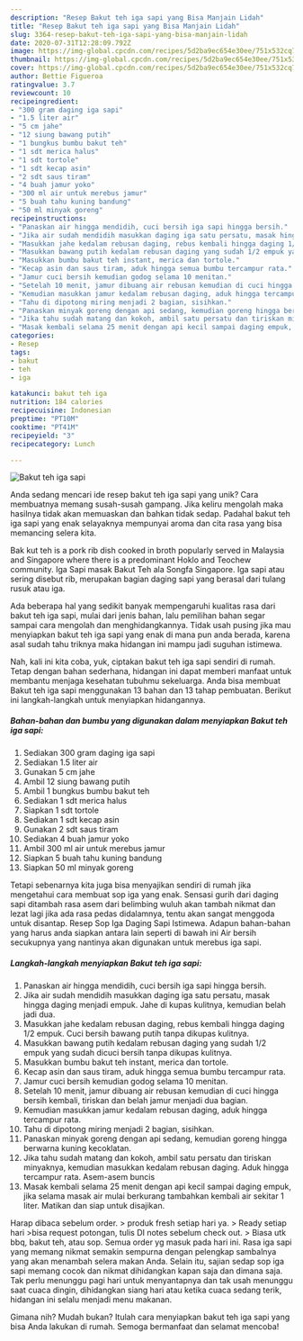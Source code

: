 ```yaml
---
description: "Resep Bakut teh iga sapi yang Bisa Manjain Lidah"
title: "Resep Bakut teh iga sapi yang Bisa Manjain Lidah"
slug: 3364-resep-bakut-teh-iga-sapi-yang-bisa-manjain-lidah
date: 2020-07-31T12:28:09.792Z
image: https://img-global.cpcdn.com/recipes/5d2ba9ec654e30ee/751x532cq70/bakut-teh-iga-sapi-foto-resep-utama.jpg
thumbnail: https://img-global.cpcdn.com/recipes/5d2ba9ec654e30ee/751x532cq70/bakut-teh-iga-sapi-foto-resep-utama.jpg
cover: https://img-global.cpcdn.com/recipes/5d2ba9ec654e30ee/751x532cq70/bakut-teh-iga-sapi-foto-resep-utama.jpg
author: Bettie Figueroa
ratingvalue: 3.7
reviewcount: 10
recipeingredient:
- "300 gram daging iga sapi"
- "1.5 liter air"
- "5 cm jahe"
- "12 siung bawang putih"
- "1 bungkus bumbu bakut teh"
- "1 sdt merica halus"
- "1 sdt tortole"
- "1 sdt kecap asin"
- "2 sdt saus tiram"
- "4 buah jamur yoko"
- "300 ml air untuk merebus jamur"
- "5 buah tahu kuning bandung"
- "50 ml minyak goreng"
recipeinstructions:
- "Panaskan air hingga mendidih, cuci bersih iga sapi hingga bersih."
- "Jika air sudah mendidih masukkan daging iga satu persatu, masak hingga daging menjadi empuk. Jahe di kupas kulitnya, kemudian belah jadi dua."
- "Masukkan jahe kedalam rebusan daging, rebus kembali hingga daging 1/2 empuk. Cuci bersih bawang putih tanpa dikupas kulitnya."
- "Masukkan bawang putih kedalam rebusan daging yang sudah 1/2 empuk yang sudah dicuci bersih tanpa dikupas kulitnya."
- "Masukkan bumbu bakut teh instant, merica dan tortole."
- "Kecap asin dan saus tiram, aduk hingga semua bumbu tercampur rata."
- "Jamur cuci bersih kemudian godog selama 10 menitan."
- "Setelah 10 menit, jamur dibuang air rebusan kemudian di cuci hingga bersih kembali, tiriskan dan belah jamur menjadi dua bagian."
- "Kemudian masukkan jamur kedalam rebusan daging, aduk hingga tercampur rata."
- "Tahu di dipotong miring menjadi 2 bagian, sisihkan."
- "Panaskan minyak goreng dengan api sedang, kemudian goreng hingga berwarna kuning kecoklatan."
- "Jika tahu sudah matang dan kokoh, ambil satu persatu dan tiriskan minyaknya, kemudian masukkan kedalam rebusan daging. Aduk hingga tercampur rata. Asem-asem buncis"
- "Masak kembali selama 25 menit dengan api kecil sampai daging empuk, jika selama masak air mulai berkurang tambahkan kembali air sekitar 1 liter. Matikan dan siap untuk disajikan."
categories:
- Resep
tags:
- bakut
- teh
- iga

katakunci: bakut teh iga 
nutrition: 184 calories
recipecuisine: Indonesian
preptime: "PT10M"
cooktime: "PT41M"
recipeyield: "3"
recipecategory: Lunch

---
```



![Bakut teh iga sapi](https://img-global.cpcdn.com/recipes/5d2ba9ec654e30ee/751x532cq70/bakut-teh-iga-sapi-foto-resep-utama.jpg)

Anda sedang mencari ide resep bakut teh iga sapi yang unik? Cara membuatnya memang susah-susah gampang. Jika keliru mengolah maka hasilnya tidak akan memuaskan dan bahkan tidak sedap. Padahal bakut teh iga sapi yang enak selayaknya mempunyai aroma dan cita rasa yang bisa memancing selera kita.

Bak kut teh is a pork rib dish cooked in broth popularly served in Malaysia and Singapore where there is a predominant Hoklo and Teochew community. Iga Sapi masak Bakut Teh ala Songfa Singapore. Iga sapi atau sering disebut rib, merupakan bagian daging sapi yang berasal dari tulang rusuk atau iga.

Ada beberapa hal yang sedikit banyak mempengaruhi kualitas rasa dari bakut teh iga sapi, mulai dari jenis bahan, lalu pemilihan bahan segar sampai cara mengolah dan menghidangkannya. Tidak usah pusing jika mau menyiapkan bakut teh iga sapi yang enak di mana pun anda berada, karena asal sudah tahu triknya maka hidangan ini mampu jadi suguhan istimewa.


Nah, kali ini kita coba, yuk, ciptakan bakut teh iga sapi sendiri di rumah. Tetap dengan bahan sederhana, hidangan ini dapat memberi manfaat untuk membantu menjaga kesehatan tubuhmu sekeluarga. Anda bisa membuat Bakut teh iga sapi menggunakan 13 bahan dan 13 tahap pembuatan. Berikut ini langkah-langkah untuk menyiapkan hidangannya.

<!--inarticleads1-->

##### Bahan-bahan dan bumbu yang digunakan dalam menyiapkan Bakut teh iga sapi:

1. Sediakan 300 gram daging iga sapi
1. Sediakan 1.5 liter air
1. Gunakan 5 cm jahe
1. Ambil 12 siung bawang putih
1. Ambil 1 bungkus bumbu bakut teh
1. Sediakan 1 sdt merica halus
1. Siapkan 1 sdt tortole
1. Sediakan 1 sdt kecap asin
1. Gunakan 2 sdt saus tiram
1. Sediakan 4 buah jamur yoko
1. Ambil 300 ml air untuk merebus jamur
1. Siapkan 5 buah tahu kuning bandung
1. Siapkan 50 ml minyak goreng


Tetapi sebenarnya kita juga bisa menyajikan sendiri di rumah jika mengetahui cara membuat sop iga yang enak. Sensasi gurih dari daging sapi ditambah rasa asem dari belimbing wuluh akan tambah nikmat dan lezat lagi jika ada rasa pedas didalamnya, tentu akan sangat menggoda untuk disantap. Resep Sop Iga Daging Sapi Istimewa. Adapun bahan-bahan yang harus anda siapkan antara lain seperti di bawah ini Air bersih secukupnya yang nantinya akan digunakan untuk merebus iga sapi. 

<!--inarticleads2-->

##### Langkah-langkah menyiapkan Bakut teh iga sapi:

1. Panaskan air hingga mendidih, cuci bersih iga sapi hingga bersih.
1. Jika air sudah mendidih masukkan daging iga satu persatu, masak hingga daging menjadi empuk. Jahe di kupas kulitnya, kemudian belah jadi dua.
1. Masukkan jahe kedalam rebusan daging, rebus kembali hingga daging 1/2 empuk. Cuci bersih bawang putih tanpa dikupas kulitnya.
1. Masukkan bawang putih kedalam rebusan daging yang sudah 1/2 empuk yang sudah dicuci bersih tanpa dikupas kulitnya.
1. Masukkan bumbu bakut teh instant, merica dan tortole.
1. Kecap asin dan saus tiram, aduk hingga semua bumbu tercampur rata.
1. Jamur cuci bersih kemudian godog selama 10 menitan.
1. Setelah 10 menit, jamur dibuang air rebusan kemudian di cuci hingga bersih kembali, tiriskan dan belah jamur menjadi dua bagian.
1. Kemudian masukkan jamur kedalam rebusan daging, aduk hingga tercampur rata.
1. Tahu di dipotong miring menjadi 2 bagian, sisihkan.
1. Panaskan minyak goreng dengan api sedang, kemudian goreng hingga berwarna kuning kecoklatan.
1. Jika tahu sudah matang dan kokoh, ambil satu persatu dan tiriskan minyaknya, kemudian masukkan kedalam rebusan daging. Aduk hingga tercampur rata. Asem-asem buncis
1. Masak kembali selama 25 menit dengan api kecil sampai daging empuk, jika selama masak air mulai berkurang tambahkan kembali air sekitar 1 liter. Matikan dan siap untuk disajikan.


Harap dibaca sebelum order. &gt; produk fresh setiap hari ya. &gt; Ready setiap hari &gt;bisa request potongan, tulis DI notes sebelum check out. &gt; Biasa utk bbq, bakut teh, atau sop. Semua order yg masuk pada hari ini. Rasa iga sapi yang memang nikmat semakin sempurna dengan pelengkap sambalnya yang akan menambah selera makan Anda. Selain itu, sajian sedap sop iga sapi memang cocok dan nikmat dihidangkan kapan saja dan dimana saja. Tak perlu menunggu pagi hari untuk menyantapnya dan tak usah menunggu saat cuaca dingin, dihidangkan siang hari atau ketika cuaca sedang terik, hidangan ini selalu menjadi menu makanan. 

Gimana nih? Mudah bukan? Itulah cara menyiapkan bakut teh iga sapi yang bisa Anda lakukan di rumah. Semoga bermanfaat dan selamat mencoba!
